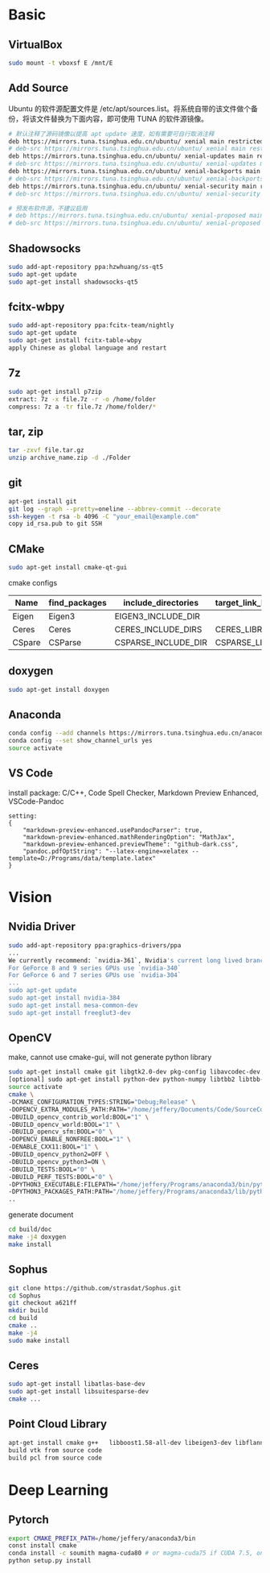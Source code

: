 # Basic
## VirtualBox
```sh
sudo mount -t vboxsf E /mnt/E
```

## Add Source
Ubuntu 的软件源配置文件是 /etc/apt/sources.list。将系统自带的该文件做个备份，将该文件替换为下面内容，即可使用 TUNA 的软件源镜像。
```sh
# 默认注释了源码镜像以提高 apt update 速度，如有需要可自行取消注释
deb https://mirrors.tuna.tsinghua.edu.cn/ubuntu/ xenial main restricted universe multiverse
# deb-src https://mirrors.tuna.tsinghua.edu.cn/ubuntu/ xenial main restricted universe multiverse
deb https://mirrors.tuna.tsinghua.edu.cn/ubuntu/ xenial-updates main restricted universe multiverse
# deb-src https://mirrors.tuna.tsinghua.edu.cn/ubuntu/ xenial-updates main restricted universe multiverse
deb https://mirrors.tuna.tsinghua.edu.cn/ubuntu/ xenial-backports main restricted universe multiverse
# deb-src https://mirrors.tuna.tsinghua.edu.cn/ubuntu/ xenial-backports main restricted universe multiverse
deb https://mirrors.tuna.tsinghua.edu.cn/ubuntu/ xenial-security main restricted universe multiverse
# deb-src https://mirrors.tuna.tsinghua.edu.cn/ubuntu/ xenial-security main restricted universe multiverse

# 预发布软件源，不建议启用
# deb https://mirrors.tuna.tsinghua.edu.cn/ubuntu/ xenial-proposed main restricted universe multiverse
# deb-src https://mirrors.tuna.tsinghua.edu.cn/ubuntu/ xenial-proposed main restricted universe multiverse
```

## Shadowsocks
```sh
sudo add-apt-repository ppa:hzwhuang/ss-qt5
sudo apt-get update
sudo apt-get install shadowsocks-qt5
```

## fcitx-wbpy
```sh
sudo add-apt-repository ppa:fcitx-team/nightly
sudo apt-get update
sudo apt-get install fcitx-table-wbpy
apply Chinese as global language and restart
```

## 7z
```sh
sudo apt-get install p7zip
extract: 7z -x file.7z -r -o /home/folder
compress: 7z a -tr file.7z /home/folder/*
```

## tar, zip
```sh
tar -zxvf file.tar.gz
unzip archive_name.zip -d ./Folder
```

## git
```sh
apt-get install git
git log --graph --pretty=oneline --abbrev-commit --decorate
ssh-keygen -t rsa -b 4096 -C "your_email@example.com"
copy id_rsa.pub to git SSH
```

## CMake
```sh
sudo apt-get install cmake-qt-gui
```
cmake configs

Name | find_packages  |    include_directories |   target_link_libraries
---|---|---|---
Eigen   |   Eigen3  |   EIGEN3_INCLUDE_DIR  |   |
Ceres   |   Ceres   |   CERES_INCLUDE_DIRS  |   CERES_LIBRARIES |
CSpare  |   CSParse |   CSPARSE_INCLUDE_DIR    |   CSPARSE_LIBRARY


## doxygen
```sh
sudo apt-get install doxygen
```

## Anaconda
```sh
conda config --add channels https://mirrors.tuna.tsinghua.edu.cn/anaconda/pkgs/free/
conda config --set show_channel_urls yes
source activate
```

## VS Code
install package:
C/C++, Code Spell Checker, Markdown Preview Enhanced, VSCode-Pandoc
```
setting:
{
    "markdown-preview-enhanced.usePandocParser": true,
    "markdown-preview-enhanced.mathRenderingOption": "MathJax",
    "markdown-preview-enhanced.previewTheme": "github-dark.css",
    "pandoc.pdfOptString": "--latex-engine=xelatex --template=D:/Programs/data/template.latex"
}
```


# Vision
## Nvidia Driver
```sh
sudo add-apt-repository ppa:graphics-drivers/ppa
...
We currently recommend: `nvidia-361`, Nvidia's current long lived branch.
For GeForce 8 and 9 series GPUs use `nvidia-340`
For GeForce 6 and 7 series GPUs use `nvidia-304`
...
sudo apt-get update
sudo apt-get install nvidia-384
sudo apt-get install mesa-common-dev
sudo apt-get install freeglut3-dev
```

## OpenCV
make, cannot use cmake-gui, will not generate python library
``` sh
sudo apt-get install cmake git libgtk2.0-dev pkg-config libavcodec-dev libavformat-dev libswscale-dev
[optional] sudo apt-get install python-dev python-numpy libtbb2 libtbb-dev libjpeg-dev libpng-dev libtiff-dev libjasper-dev libdc1394-22-dev
source activate
cmake \
-DCMAKE_CONFIGURATION_TYPES:STRING="Debug;Release" \
-DOPENCV_EXTRA_MODULES_PATH:PATH="/home/jeffery/Documents/Code/SourceCode/OpenCV/opencv-3.3.0/contrib/modules" \
-DBUILD_opencv_contrib_world:BOOL="1" \
-DBUILD_opencv_world:BOOL="1" \
-DBUILD_opencv_sfm:BOOL="0" \
-DOPENCV_ENABLE_NONFREE:BOOL="1" \
-DENABLE_CXX11:BOOL="1" \
-DBUILD_opencv_python2=OFF \
-DBUILD_opencv_python3=ON \
-DBUILD_TESTS:BOOL="0" \
-DBUILD_PERF_TESTS:BOOL="0" \
-DPYTHON3_EXECUTABLE:FILEPATH="/home/jeffery/Programs/anaconda3/bin/python3" \
-DPYTHON3_PACKAGES_PATH:PATH="/home/jeffery/Programs/anaconda3/lib/python3.6/site-packages" \
..
```
generate document
```sh
cd build/doc
make -j4 doxygen
make install
```

## Sophus
```sh
git clone https://github.com/strasdat/Sophus.git
cd Sophus
git checkout a621ff
mkdir build
cd build
cmake ..
make -j4
sudo make install
```

## Ceres
```sh
sudo apt-get install libatlas-base-dev
sudo apt-get install libsuitesparse-dev
cmake ...
```

## Point Cloud Library
```sh
apt-get install cmake g++   libboost1.58-all-dev libeigen3-dev libflann-dev python libusb-1.0-0-dev libudev-dev freeglut3-dev doxygen graphviz libpng12-dev libgtest-dev libxmu-dev libxi-dev libpcap-dev libqhull-dev
build vtk from source code
build pcl from source code
```

# Deep Learning
## Pytorch
```sh
export CMAKE_PREFIX_PATH=/home/jeffery/anaconda3/bin
const install cmake
conda install -c soumith magma-cuda80 # or magma-cuda75 if CUDA 7.5, only for GPU version
python setup.py install
```